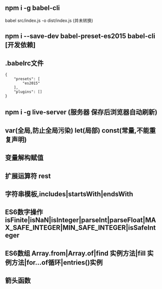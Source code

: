 ## npm i -g babel-cli
babel src/index.js -o dist/index.js (并未转换)

## npm i --save-dev babel-preset-es2015 babel-cli  [开发依赖]

## .babelrc文件
```
{
    "presets": [
        "es2015"
    ],
    "plugins": []
}
```
## npm i -g live-server (服务器 保存后浏览器自动刷新)

## var(全局,防止全局污染) let(局部) const(常量,不能重复声明)

## 变量解构赋值

## 扩展运算符 rest

## 字符串模板,includes|startsWith|endsWith 

## ES6数字操作 isFinite|isNaN|isInteger|parseInt|parseFloat|MAX_SAFE_INTEGER|MIN_SAFE_INTEGER|isSafeInteger

## ES6数组 Array.from|Array.of|find 实例方法|fill 实例方法|for...of循环|entries()实例

## 箭头函数





